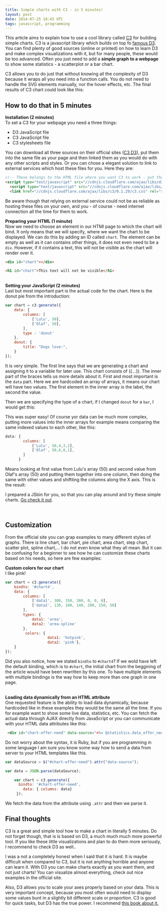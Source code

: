 ```yaml
---
title: Simple charts with C3 - in 5 minutes!
layout: post
date: 2014-07-25 18:43 UTC
tags: javascript, programming
---
```

<script type="text/javascript" src="//cdnjs.cloudflare.com/ajax/libs/d3/3.4.11/d3.js"></script>
<script type="text/javascript" src="//cdnjs.cloudflare.com/ajax/libs/c3/0.1.29/c3.js"></script>




This article aims to explain how to use a cool library called <a href="http://c3js.org/">C3</a> for building simple charts. C3 is a javascript library
which builds on top fo <a href="http://d3js.org/">famous D3</a>. You can find plenty of good sources (online or printed) on how to learn D3 and make
complex visualizations with it, but for many people, these would be too advanced. Often you just need to add a <strong>simple graph to
a webpage </strong> to show some statistics - a scatterplot or a bar chart.

C3 allows you to do just that without knowing all the complexity of D3 because it wraps all you need into a function calls.
You do not need to handle the SVG elements manually, nor the hover effects, etc.
The final results of C3 chart could look like this:

<div id="chart"></div>
<script>
var chart = c3.generate({
    data: {
        columns: [
            ['Lulu', 50],
            ['Olaf', 50],
        ],
        type : 'donut'
    },
    donut: {
        title: "Dogs love:",
    }
});
</script>

<h2> How to do that in 5 minutes </h2>
<strong> Installation (2 minutes) </strong><br>
To set a C3 for your webpage you need a three things:
<ul>
    <li>D3 JavaScript file </li>
    <li>C3 JavaScript file </li>
    <li>C3 stylesheets file </li>
</ul>

You can download all three sources on their official sites (<a href="http://c3js.org/">C3</a>,<a href="http://d3js.org/">D3</a>), put them into the same file as your page and then linked them as you would do with any other scripts and styles.
Or you can chose a elegant solution to link to external services which host these files for you. Here they are:

```html
<!-- These belongs to the HTML file where you want C3 to work - put these lines into your <head> tag -->
<script type="text/javascript" src="//cdnjs.cloudflare.com/ajax/libs/d3/3.4.11/d3.js"></script>
  <script type="text/javascript" src="//cdnjs.cloudflare.com/ajax/libs/c3/0.1.29/c3.js"></script>
  <link href="//cdnjs.cloudflare.com/ajax/libs/c3/0.1.29/c3.css" rel="stylesheet" type="text/css">
```

Be aware though that relying on external service could not be as reliable as hosting these files on your own, and you - of course - need internet connection all the time for them to work.

<strong>Preparing your HTML (1 minute)</strong><br>
Now we need to choose an element in our HTMl page to which the chart will bind. It only means that we will specify, where we want the chart to be displayed.
We can do this by adding an ID called `chart`. The element can be empty as well as it can contains other things, it does not even need to be a `div`. However, if it contains a text,
this will not be visible as the chart will render over it.

```html
<div id="chart"></div>
```

```html
<h1 id="chart">This text will not be visible</h1>
```
<br>
<strong>Setting your JavaScript (2 minutes)</strong><br>
Last but most important part is the actual code for the chart. Here is the donut pie from the introduction:

```javascript
var chart = c3.generate({
    data: {
        columns: [
            ['Lulu', 50],
            ['Olaf', 50],
        ],
        type : 'donut'
    },
    donut: {
        title: "Dogs love:",
    }
});
```

It is very simple. The first line says that we are generating a chart and assigning it to a variable for later use.
This chart consists of ({...}). The inner part of the braces tells us more details about it. First and most important is the `data` part.
Here we are hardcoded an array of arrays, it means our chart will have two values. The first element in the inner array is the label, the second the value.

Then we are specifying the type of a chart, if I changed `donut` for a `bar`, I would get this:

<div id="chart2"></div>
<script>
var chart = c3.generate({
    bindto: '#chart2',
    data: {
        columns: [
            ['Lulu', 50],
            ['Olaf', 50],
        ],
        type : 'bar'
    },
    donut: {
        title: "Dogs love:",
    }
});
</script>

This was super easy! Of course yor data can be much more complex, putting more values into the inner arrays for example means comparing the same indexed values to each other, like this:

```javascript
data: {
        columns: [
            ['Lulu', 50,4,3,2],
            ['Olaf', 50,6,8,1],
        ]
      }
```

Means looking at first value from Lulu's array (50) and second value from Olaf's array (50) and putting them together into one column, then doing the same with other values and shiftting the columns
along the X axis. This is the result:

<div id="chart3"></div>
<script>
var chart = c3.generate({
    bindto: '#chart3',
    data: {
        columns: [
            ['Lulu', 50,4,3,2],
            ['Olaf', 50,6,8,1],
        ],
        type : 'bar'
    },
    donut: {
        title: "Dogs love:",
    }
});
</script>

I prepared a JSbin for you, so that you can play around and try these simple charts.
<a href="http://jsbin.com/vuhoy/1/edit?html,js,output"><span class="btn btn-primary">Go check it out</span></a>.

<br>
<h2>Customization</h2>
From the official site you can grap examples to many different styles of graphs. There is line chart, bar chart, pie chart, area chart, step chart, scatter plot, spline chart,... I do not even know
what they all mean. But it can be confusing for a beginner to see how he can customize these charts based on his needs, so here are few examples:

<strong>Custom colors for our chart</strong><br>
I like pink!

<div id="chart4"></div>
<script>
var chart = c3.generate({
    bindto: '#chart4',
    data: {
        columns: [
            ['data1', 300, 350, 300, 0, 0, 0],
            ['data2', 130, 100, 140, 200, 150, 50]
        ],
        types: {
            data1: 'area',
            data2: 'area-spline'
        },
         colors: {
                   data1: 'hotpink',
                   data2: 'pink'},
    }
});
</script>

```javascript
var chart = c3.generate({
    bindto: '#chart4',
    data: {
        columns: [
            ['data1', 300, 350, 300, 0, 0, 0],
            ['data2', 130, 100, 140, 200, 150, 50]
        ],
        types: {
            data1: 'area',
            data2: 'area-spline'
        },
         colors: {
                   data1: 'hotpink',
                   data2: 'pink'},
    }
});
```

Did you also notice, how we stated `bindto` to `#chart4`? If we wold have left the default binding, which is to `#chart`, the initial chart from the beggining of the article would have been rewritten
by this one. To have multiple elements with multiple bindings is the way how to keep more than one graph in one page.


<br>
<strong>Loading data dynamically from an HTML attribute</strong><br>
One requested feature is the ability to load data dynamically, because hardcoded like in these examples they would be the same all the time.
If you for example want to show some live data, statistics, etc. You can fetch the actual data through AJAX directly from JavaScript or you can communicate with your HTML data attributes like this:

```html
 <div id="chart-offer-need" data-source="<%= @statistics.data_offer_need %>"></div>
 ```

 Do not worry about the syntax, it is Ruby, but if you are programming in some language I am sure you know some way how to send a data from server to your HTML templates like this.

 ```javascript
 var dataSource = $("#chart-offer-need").attr("data-source");

 var data = JSON.parse(dataSource);

     var chart = c3.generate({
       bindto: '#chart-offer-need',
         data: { columns: data}
      });
```

We fetch the data from the attribute using `.attr` and then we parse it.

<h2>Final thoughts</h2>
C3 is a great and simple tool how to make a chart in literally 5 minutes. Do not forget though, that is is based on D3, a much much much more powerful tool.
If you like these little visualizations and plan to do them more seriously, I recommend to check D3 as well..

I was a not a completely honest when I said that it is hard. It is
maybe difficult when compared to C3, but it is not anything horrible and anyone can learn it. With D3 you can make charts exactly as you want them, and not just charts! You can visualize almost everything,
check out nice examples in the official site.

Also, D3 allows you to scale your axes properly based on your data. This is very important concept, because you most often would need to display some values bunt in
a slightly bit different scale or proportion. C3 is good for quick tasks, but D3 has the true power. I recommend <a href="http://shop.oreilly.com/product/0636920026938.do">this book about it. </a>
